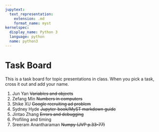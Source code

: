 ```yaml
---
jupytext:
  text_representation:
    extension: .md
    format_name: myst
kernelspec:
  display_name: Python 3
  language: python
  name: python3
---
```


# Task Board

This is a task board for topic presentations in class.
When you pick a task, cross it out and add your name.

1. Jun Yan ~~Variables and objects~~ 
2. Zefang Min ~~Numbers in computers~~
3. Shike XU ~~Google recruiting ad problem~~
4. Sydney Hyde ~~Jupyter-book/MyST markdown guide~~
5. Jintao Zhang ~~Errors and debugging~~
6. Profiling and timing
7. Sreeram Anantharaman ~~Numpy (JVP p.33-77)~~
